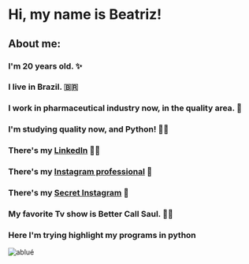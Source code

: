 # Hi, my name is Beatriz!

## About me:

### I'm 20 years old. ✨
### I live in Brazil. 🇧🇷
### I work in pharmaceutical industry now, in the quality area. 💊
### I'm studying quality now, and Python! 👩‍💻
### There's my [LinkedIn](https://www.linkedin.com/in/beatriz-bispo-6402a9183/) 🧍‍♀️
### There's my [Instagram professional](https://www.instagram.com/bispobeatriz__/) 👩
### There's my [Secret Instagram](https://www.instagram.com/eeatriz/) 🤫
### My favorite Tv show is Better Call Saul. 🧑‍⚖️
### Here I'm trying highlight my programs in python
![ablué](https://assets.rbl.ms/33364099/origin.jpg)
